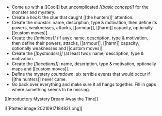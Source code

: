 - Come up with a [[Cool]] but uncomplicated *[[basic concept]]* for the monster and mystery.
- Create a *hook*: the clue that caught [[the hunters]]’ attention.
- Create the *monster*: name, description, type & motivation, then define its powers, weaknesses, attacks, [[armour]], [[harm]] capacity, optionally [[custom moves]].
- Create the *[[minions]]* (if any): name, description, type & motivation, then define their powers, attacks, [[armour]], [[harm]] capacity, optionally weaknesses and [[custom moves]].
- Create the *[[bystanders]]* (at least two): name, description, type & motivation.
- Create the *[[locations]]*: name, description, type & motivation, optionally maps and [[custom moves]].
- Define the mystery *countdown*: six terrible events that would occur if [[the hunters]] never came.
- Go back over everything and make sure it all hangs together. Fill in gaps where something seems to be missing.

[[Introductory Mystery Dream Away the Time]]

![[Pasted image 20210917184821.png]]